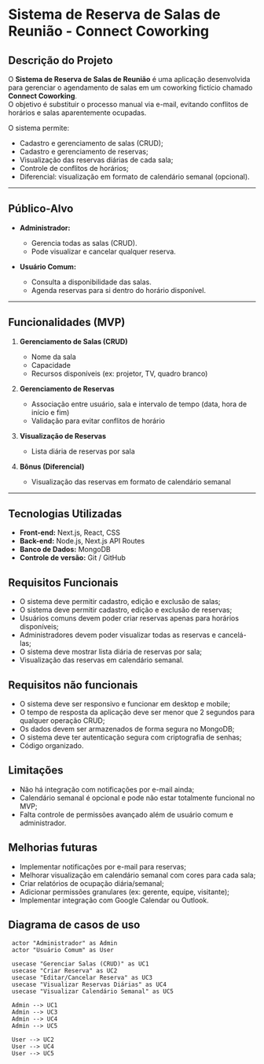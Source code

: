 # Sistema de Reserva de Salas de Reunião - Connect Coworking

##  Descrição do Projeto
O **Sistema de Reserva de Salas de Reunião** é uma aplicação desenvolvida para gerenciar o agendamento de salas em um coworking fictício chamado **Connect Coworking**.  
O objetivo é substituir o processo manual via e-mail, evitando conflitos de horários e salas aparentemente ocupadas.  

O sistema permite:
- Cadastro e gerenciamento de salas (CRUD);
- Cadastro e gerenciamento de reservas;
- Visualização das reservas diárias de cada sala;
- Controle de conflitos de horários;
- Diferencial: visualização em formato de calendário semanal (opcional).

---

##  Público-Alvo
- **Administrador:**  
  - Gerencia todas as salas (CRUD).  
  - Pode visualizar e cancelar qualquer reserva.  

- **Usuário Comum:**  
  - Consulta a disponibilidade das salas.  
  - Agenda reservas para si dentro do horário disponível.

---

##  Funcionalidades (MVP)
1. **Gerenciamento de Salas (CRUD)**  
   - Nome da sala  
   - Capacidade  
   - Recursos disponíveis (ex: projetor, TV, quadro branco)  

2. **Gerenciamento de Reservas**  
   - Associação entre usuário, sala e intervalo de tempo (data, hora de início e fim)  
   - Validação para evitar conflitos de horário  

3. **Visualização de Reservas**  
   - Lista diária de reservas por sala  

4. **Bônus (Diferencial)**  
   - Visualização das reservas em formato de calendário semanal

---

##  Tecnologias Utilizadas
- **Front-end:** Next.js, React, CSS  
- **Back-end:** Node.js, Next.js API Routes  
- **Banco de Dados:** MongoDB  
- **Controle de versão:** Git / GitHub  

## Requisitos Funcionais
- O sistema deve permitir cadastro, edição e exclusão de salas;
- O sistema deve permitir cadastro, edição e exclusão de reservas;
- Usuários comuns devem poder criar reservas apenas para horários disponíveis;
- Administradores devem poder visualizar todas as reservas e cancelá-las;
- O sistema deve mostrar lista diária de reservas por sala;
- Visualização das reservas em calendário semanal.

## Requisitos não funcionais
- O sistema deve ser responsivo e funcionar em desktop e mobile;
- O tempo de resposta da aplicação deve ser menor que 2 segundos para qualquer operação CRUD;
- Os dados devem ser armazenados de forma segura no MongoDB;
- O sistema deve ter autenticação segura com criptografia de senhas;
- Código organizado.

## Limitações
- Não há integração com notificações por e-mail ainda;
- Calendário semanal é opcional e pode não estar totalmente funcional no MVP;
- Falta controle de permissões avançado além de usuário comum e administrador.

## Melhorias futuras
- Implementar notificações por e-mail para reservas;
- Melhorar visualização em calendário semanal com cores para cada sala;
- Criar relatórios de ocupação diária/semanal;
- Adicionar permissões granulares (ex: gerente, equipe, visitante);
- Implementar integração com Google Calendar ou Outlook.

## Diagrama de casos de uso

```mermaid
 actor "Administrador" as Admin
 actor "Usuário Comum" as User

 usecase "Gerenciar Salas (CRUD)" as UC1
 usecase "Criar Reserva" as UC2
 usecase "Editar/Cancelar Reserva" as UC3
 usecase "Visualizar Reservas Diárias" as UC4
 usecase "Visualizar Calendário Semanal" as UC5

 Admin --> UC1
 Admin --> UC3
 Admin --> UC4
 Admin --> UC5

 User --> UC2
 User --> UC4
 User --> UC5

```
